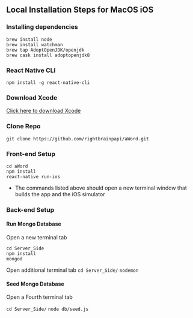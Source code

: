 ## Local Installation Steps for MacOS iOS

### Installing dependencies
```
brew install node
brew install watchman
brew tap AdoptOpenJDK/openjdk
brew cask install adoptopenjdk8

```
### React Native CLI
``` 
npm install -g react-native-cli

```

### Download Xcode 

[Click here to download Xcode](https://apps.apple.com/us/app/xcode/id497799835?mt=12)

### Clone Repo
``` 
git clone https://github.com/rightbrainpapi/aWord.git

``` 

### Front-end Setup
```
cd aWord
npm install
react-native run-ios
```
- The commands listed above should open a new terminal window that builds the app and the iOS simulator

### Back-end Setup 

#### Run Mongo Database

Open a new terminal tab
```
cd Server_Side
npm install
mongod

```

Open additional terminal tab
`cd Server_Side/`
`nodemon`

#### Seed Mongo Database

Open a Fourth terminal tab

`cd Server_Side/`
`node db/seed.js` 

